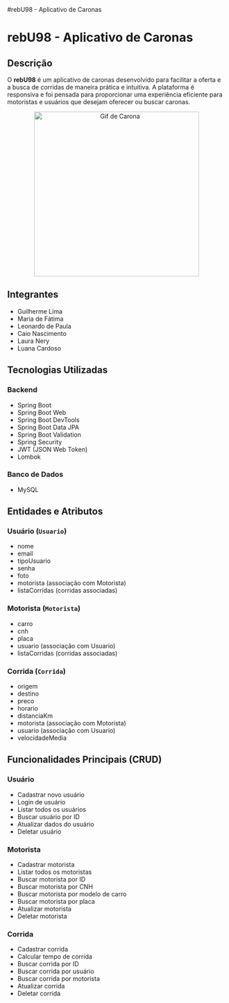 <!DOCTYPE html>
<html lang="pt-BR">
<head>
    <meta charset="UTF-8">
    #rebU98 - Aplicativo de Caronas</title>
</head>
<body>

<h1>rebU98 - Aplicativo de Caronas</h1>

<h2>Descrição</h2>
<p>
    O <strong>rebU98</strong> é um aplicativo de caronas desenvolvido para facilitar a oferta e a busca de corridas
    de maneira prática e intuitiva. A plataforma é responsiva e foi pensada para proporcionar uma experiência eficiente
    para motoristas e usuários que desejam oferecer ou buscar caronas.
</p>
<div style="text-align: center;">
  <img src="https://i0.wp.com/maracujaroxo.com/wp-content/uploads/2017/06/gif-carona-viajar-sem-dinheiro.gif?ssl=1" alt="Gif de Carona" width="380">
</div>

<h2>Integrantes</h2>
<ul>
    <li>Guilherme Lima</li>
    <li>Maria de Fátima</li>
    <li>Leonardo de Paula</li>
    <li>Caio Nascimento</li>
    <li>Laura Nery</li>
    <li>Luana Cardoso</li>
</ul>

<h2>Tecnologias Utilizadas</h2>

<h3>Backend</h3>
<ul>
    <li>Spring Boot</li>
    <li>Spring Boot Web</li>
    <li>Spring Boot DevTools</li>
    <li>Spring Boot Data JPA</li>
    <li>Spring Boot Validation</li>
    <li>Spring Security</li>
    <li>JWT (JSON Web Token)</li>
    <li>Lombok</li>
</ul>

<h3>Banco de Dados</h3>
<ul>
    <li>MySQL</li>
</ul>

<h2>Entidades e Atributos</h2>

<h3>Usuário (<code>Usuario</code>)</h3>
<ul>
    <li>nome</li>
    <li>email</li>
    <li>tipoUsuario</li>
    <li>senha</li>
    <li>foto</li>
    <li>motorista (associação com Motorista)</li>
    <li>listaCorridas (corridas associadas)</li>
</ul>

<h3>Motorista (<code>Motorista</code>)</h3>
<ul>
    <li>carro</li>
    <li>cnh</li>
    <li>placa</li>
    <li>usuario (associação com Usuario)</li>
    <li>listaCorridas (corridas associadas)</li>
</ul>

<h3>Corrida (<code>Corrida</code>)</h3>
<ul>
    <li>origem</li>
    <li>destino</li>
    <li>preco</li>
    <li>horario</li>
    <li>distanciaKm</li>
    <li>motorista (associação com Motorista)</li>
    <li>usuario (associação com Usuario)</li>
    <li>velocidadeMedia</li>
</ul>

<h2>Funcionalidades Principais (CRUD)</h2>

<h3>Usuário</h3>
<ul>
    <li>Cadastrar novo usuário</li>
    <li>Login de usuário</li>
    <li>Listar todos os usuários</li>
    <li>Buscar usuário por ID</li>
    <li>Atualizar dados do usuário</li>
    <li>Deletar usuário</li>
</ul>

<h3>Motorista</h3>
<ul>
    <li>Cadastrar motorista</li>
    <li>Listar todos os motoristas</li>
    <li>Buscar motorista por ID</li>
    <li>Buscar motorista por CNH</li>
    <li>Buscar motorista por modelo de carro</li>
    <li>Buscar motorista por placa</li>
    <li>Atualizar motorista</li>
    <li>Deletar motorista</li>
</ul>

<h3>Corrida</h3>
<ul>
    <li>Cadastrar corrida</li>
    <li>Calcular tempo de corrida</li>
    <li>Buscar corrida por ID</li>
    <li>Buscar corrida por usuário</li>
    <li>Buscar corrida por motorista</li>
    <li>Atualizar corrida</li>
    <li>Deletar corrida</li>
</ul>

</body>
</html>
